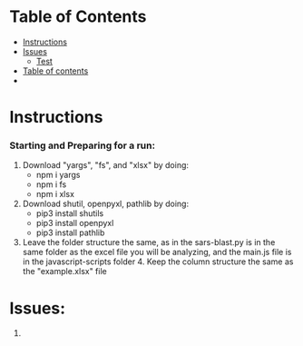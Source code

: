 # Table of Contents
   * [Instructions](#instructions)
   * [Issues](#issues)
      * [Test](#test)
   * [Table of contents](#table-of-contents)
   * 

# Instructions
### Starting and Preparing for a run: 
   1. Download "yargs", "fs", and "xlsx" by doing:
      * npm i yargs
      * npm i fs
      * npm i xlsx
   2. Download shutil, openpyxl, pathlib by doing:
      * pip3 install shutils
      * pip3 install openpyxl
      * pip3 install pathlib
   3. Leave the folder structure the same, as in the sars-blast.py is in the same folder as the excel file you will be analyzing, and the main.js file is in the javascript-scripts folder
      4. Keep the column structure the same as the "example.xlsx" file

# Issues:
   1. 

